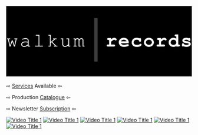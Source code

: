 <link href="./src/css/styles.css" rel="stylesheet" />

<div class="center">

<img src="./src/images/walkum_records.png" alt="walkum picture" class="title_picture">

<span>&#8680;</span> [Services](./src/services.md) Available <span>&#8678;</span>

<span>&#8680;</span> Production <a href="https://www.youtube.com/playlist?list=PLAFFCFbWF1lHAQ2mS_LO-Y7xWIFuVOGhK" target="_blank">Catalogue</a> <span>&#8678;</span>

<span>&#8680;</span> Newsletter <a href="https://ddaaggeett.substack.com/" target="_blank">Subscription</a> <span>&#8678;</span>

[![Video Title 1](https://img.youtube.com/vi/42UMTMEEU34/0.jpg)](https://www.youtube.com/watch?v=42UMTMEEU34)
[![Video Title 1](https://img.youtube.com/vi/Hcj_Xb7zJfY/0.jpg)](https://www.youtube.com/watch?v=Hcj_Xb7zJfY)
[![Video Title 1](https://img.youtube.com/vi/6sEhygfod-Y/0.jpg)](https://www.youtube.com/watch?v=6sEhygfod-Y)
[![Video Title 1](https://img.youtube.com/vi/-ggV4-u2cL4/0.jpg)](https://www.youtube.com/watch?v=-ggV4-u2cL4)
[![Video Title 1](https://img.youtube.com/vi/WCfR0zcbyMI/0.jpg)](https://www.youtube.com/watch?v=WCfR0zcbyMI)
[![Video Title 1](https://img.youtube.com/vi/FMpIMnvIKcQ/0.jpg)](https://www.youtube.com/watch?v=FMpIMnvIKcQ)

</div>
